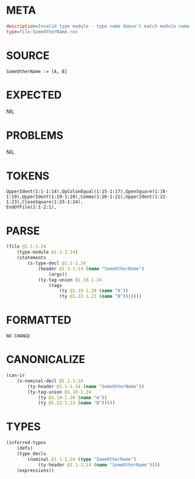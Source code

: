 # META
~~~ini
description=Invalid type module - type name doesn't match module name
type=file:SomeOtherName.roc
~~~
# SOURCE
~~~roc
SomeOtherName := [A, B]
~~~
# EXPECTED
NIL
# PROBLEMS
NIL
# TOKENS
~~~zig
UpperIdent(1:1-1:14),OpColonEqual(1:15-1:17),OpenSquare(1:18-1:19),UpperIdent(1:19-1:20),Comma(1:20-1:21),UpperIdent(1:22-1:23),CloseSquare(1:23-1:24),
EndOfFile(2:1-2:1),
~~~
# PARSE
~~~clojure
(file @1.1-1.24
	(type-module @1.1-1.14)
	(statements
		(s-type-decl @1.1-1.24
			(header @1.1-1.14 (name "SomeOtherName")
				(args))
			(ty-tag-union @1.18-1.24
				(tags
					(ty @1.19-1.20 (name "A"))
					(ty @1.22-1.23 (name "B")))))))
~~~
# FORMATTED
~~~roc
NO CHANGE
~~~
# CANONICALIZE
~~~clojure
(can-ir
	(s-nominal-decl @1.1-1.24
		(ty-header @1.1-1.14 (name "SomeOtherName"))
		(ty-tag-union @1.18-1.24
			(ty @1.19-1.20 (name "A"))
			(ty @1.22-1.23 (name "B")))))
~~~
# TYPES
~~~clojure
(inferred-types
	(defs)
	(type_decls
		(nominal @1.1-1.24 (type "SomeOtherName")
			(ty-header @1.1-1.14 (name "SomeOtherName"))))
	(expressions))
~~~
